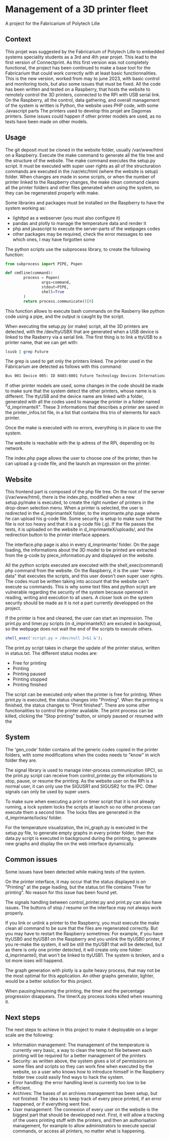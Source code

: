 # Management of a 3D printer fleet

A project for the Fabricarium of Polytech Lille


## Context

This projet was suggested by the Fabricarium of Polytech Lille to embedded systems speciality students as a 3rd and 4th year projet.
This lead to the first version of Connectprint. As this first version was not completely functional, the project has been continued to make a base tool for the Fabricarium that could work correctly with at least basic functionnalities.
This is the new version, worked from may to june 2023, with basic control and monitoring tools, but also some issues that must be fixed.
All the code has been written and tested on a Raspberry, that hosts the website to remotely control the 3D printers, connected to the RPi with USB serial link.
On the Raspberry, all the control, data gathering, and overall management of the system is written is Python, the website uses PHP code, with some Javascript parts
The printers used to develop this projet are Dagomas printers. Some issues could happen if other printer models are used, as no tests have been made on other models.


## Usage

The git deposit must be cloned in the website folder, usually /var/www/html on a Raspberry.
Execute the make command to generate all the file tree and the structure of the website.
The make command executes the setup.py script. It must be executed with super user rights as all of the structuration commands are executed in the /var/etc/html (where the website is setup) folder.
When changes are made in some scripts, or when the number of printer linked to the Raspberry changes, the make clean command cleans all the printer folders and other files generated when using the system, so they can be regenerated properly with make.

Some libraries and packages must be installed on the Raspberry to have the system working as:
  - lighttpd as a webserver (you must also configure it)
  - pandas and plotly to manage the temperature data and render it
  - php and javascript to execute the server-parts of the webpages codes
  - other packages may be required, check the error messages to see which ones, I may have forgotten some
  
The python scripts use the subprocess library, to create the following function:

```python
from subprocess import PIPE, Popen

def cmdline(command):
        process = Popen(
                args=command,
                stdout=PIPE,
                shell=True
        )
        return process.communicate()[0]
```

This function allows to execute bash commands on the Rasberry like python code using a pipe, and the output is caught by the script.

When executing the setup.py (or make) script, all the 3D printers are detected, with the /dev/ttyUSBX that are generated when a USB device is linked to the Rasberry via a serial link.
The first thing is to link a ttyUSB to a printer name, that we can get with:

```bash
lsusb | grep Future
```

The grep is used to get only the printers linked. The printer used in the Fabricarium are detected as follows with this command:
```bash
Bus 001 Device 005: ID 0403:6001 Future Technology Devices International, Ltd FT232 Serial (UART) IC
```

If other printer models are used, some changes in the code should be made to make sure that the system detect the other printers, whose name is is different.
The ttyUSB and the device name are linked with a folder, generated with all the codes used to manage the printer in a folder named "d_imprimanteX".
These 3 informations that describes a printer are saved in the printer_infos.txt file, in a list that contains this trio of elements for each printer.

Once the make is executed with no errors, everything is in place to use the system.

The website is reachable with the ip adress of the RPi, depending on its network.

The index.php page allows the user to choose one of the printer, then he can upload a g-code file, and the launch an impression on the printer.


## Website

This frontend part is composed of the php file tree. On the root of the server (/var/www/html), there is the index.php, modified when a new setup.py/make is executed, to create the right number of printers in the drop-down selection menu.
When a printer is selected, the user is redirected in the d_imprimanteX folder, to the imprimante.php page where he can upload his g-code file.
Some security is setup to make sure that the file is not too heavy and that it is a g-code file (.g).
If the file passes the tests, it is uploaded on the website in d_imprimanteX/uploads/, and the redirection button to the printer interface appears.

The interface.php page is also in every d_imprimante/ folder.
On the page loading, the informations about the 3D model to be printed are extracted from the g-code by piece_information.py and displayed on the website.

All the python scripts executed are executed with the shell_exec(command) php command from the website. On the Raspberry, it is the user "www-data" that executes the scripts, and this user doesn't own super user rights.
The codes must be written taking into account that the website can't execute su commands. This is why some text files and python script are vulnerable regarding the security of the system because openned in reading, writing and execution to all users.
A closer look on the system security should be made as it is not a part currently developped on the project.

If the printer is free and cleaned, the user can start an impression. The print.py and timer.py scripts (in d_imprimanteX/) are excuted in backgroud, so the webpage does not wait the end of the scripts to execute others.

```php
shell_exec('script.py > /dev/null 2>&1 &');
```

The print.py script takes in charge the update of the printer status, written in status.txt. The different status modes are:
  - Free for printing
  - Printing
  - Printing paused
  - Printing stopped
  - Printing finished

The script can be executed only when the printer is free for printing. When print.py is executed, the status changes into "Printing". When the printing is finished, the status changes to "Print finished".
There are some other functionalities to control the printer available. The print process can be killed, clicking the "Stop printing" button, or simply paused or resumed with the 


## System

The 'gen_code' folder contains all the generic codes copied in the printer folders, with some modifications when the codes needs to "know" in wich folder they are.

The signal library is used to manage inter-process communication (IPC), so the print.py script can receive from control_printer.py the informations to stop, pause, or resume the printing.
As the website user on the RPi is a normal user, it can only use the SIGUSR1 and SIGUSR2 for the IPC. Other signals can only be used by super users.

To make sure when executing a print or timer script that it is not already running, a lock system locks the scripts at launch so no other process can execute them a second time. The locks files are generated in the d_imprimante/locks/ folder.

For the temperature visualization, the ini_graph.py is executed in the setup.py file, to generate empty graphs in every printer folder, then the data.py script is executed in background during the printing, to generate new graphs and display the on the web interface dynamically.


## Common issues

Some issues have been detected while making tests of the system.

On the printer interface, it may occur that the status displayed is on "Printing" at the page loading, but the status.txt file contains "Free for printing".
No reason for this issue has been found yet.

The signals handling between control_printer.py and print.py can also have issues. The buttons of stop / resume on the interface may not always work properly.

If you link or unlink a printer to the Raspberry, you must execute the make clean all command to be sure that the files are regenerated correctly. But you may have to restart the Raspberry sometimes:
For example, if you have ttyUSB0 and ttyUSB1 on the Raspberry and you unlink the ttyUSB0 printer, if you re-make the system, it will be still the ttyUSB1 that will be detected, but as there is only one printer detected, it will create only one folder: d_imprimante0, that won't be linked to ttyUSB1. The system is broken, and a lot more isses will happend.

The graph generation with plotly is a quite heavy process, that may not be the most optimal for this application. An other graphs generator, lighter, would be a better solution for this project.

When pausing/resuming the printing, the timer and the percentage progression disappears. The timerX.py process looks killed when resuming it.


## Next steps

The next steps to achieve in this project to make it deployable on a larger scale are the following:
  - Information management: The management of the temperature is currently very basic, a way to clean the temp.txt file between each printing will be required for a better management of the printers
  - Security: as written above, the system gives a lot of permissions on some files and scripts so they can work fine when executed by the website, so a user who knows how to introduce himself in the Raspberry folder tree could easily find ways to hack the system.
  - Error handling: the error handling level is currently too low to be efficient.  
  - Archives: The bases of an archives management has been setup, but not finished. The idea is to keep track of every piece printed, if an error happened, or if everything went fine.
  - User management: The connexion of every user on the website is the biggest part that should be developped next. First, it will allow a tracking of the users printing stuff with the printers, and then an authorisation management, for example to allow administrators to execute special commands, or access all printers, no matter what is happening.
